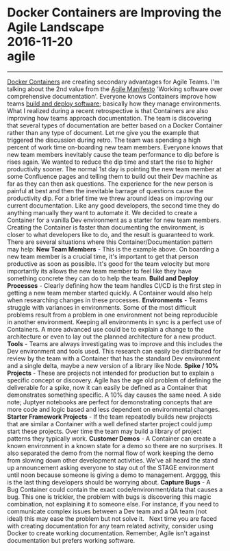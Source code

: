 # Docker Containers are Improving the Agile Landscape<br>2016-11-20<br>agile<br>
---
[Docker Containers](https://www.docker.com/) are creating secondary advantages for Agile Teams. I'm talking about the 2nd value from the [Agile Manifesto](http://agilemanifesto.org/) 'Working software over comprehensive documentation'. Everyone knows Containers improve how teams [build and deploy software](https://www.docker.com/use-cases/cicd); basically how they manage environments. What I realized during a recent retrospective is that Containers are also improving how teams approach documentation. The team is discovering that several types of documentation are better based on a Docker Container rather than any type of document. Let me give you the example that triggered the discussion during retro. The team was spending a high percent of work time on-boarding new team members. Everyone knows that new team members inevitably cause the team performance to dip before is rises again. We wanted to reduce the dip time and start the rise to higher productivity sooner. The normal 1st day is pointing the new team member at some Confluence pages and telling them to build out their Dev machine as far as they can then ask questions. The experience for the new person is painful at best and then the inevitable barrage of questions cause the productivity dip. For a brief time we threw around ideas on improving our current documentation. Like any good developers, the second time they do anything manually they want to automate it. We decided to create a Container for a vanilla Dev environment as a starter for new team members. Creating the Container is faster than documenting the environment, is closer to what developers like to do, and the result is guaranteed to work. There are several situations where this Container/Documentation pattern may help: **New Team Members** \- This is the example above. On boarding a new team member is a crucial time, it's important to get that person productive as soon as possible. It's good for the team velocity but more importantly its allows the new team member to feel like they have something concrete they can do to help the team. **Build and Deploy Processes** \- Clearly defining how the team handles CI/CD is the first step in getting a new team member started quickly. A Container would also help when researching changes in these processes. **Environments** \- Teams struggle with variances in environments. Some of the most difficult problems result from a problem in one environment not being reproducible in another environment. Keeping all environments in sync is a perfect use of Containers. A more advanced use could be to explain a change to the architecture or even to lay out the planned architecture for a new product. **Tools** \- Teams are always investigating was to improve and this includes the Dev environment and tools used. This research can easily be distributed for review by the team with a Container that has the standard Dev environment and a single delta, maybe a new version of a library like Node. **Spike / 10% Projects** \- These are projects not intended for production but to explain a specific concept or discovery. Agile has the age old problem of defining the deliverable for a spike, now it can easily be defined as a Container that demonstrates something specific. A 10% day causes the same need. A side note; Juptyer notebooks are perfect for demonstrating concepts that are more code and logic based and less dependent on environmental changes. **Starter Framework Projects** \- If the team repeatedly builds new projects that are similar a Container with a well defined starter project could jump start these projects. Over time the team may build a library of project patterns they typically work. **Customer Demos** \- A Container can create a known environment in a known state for a demo so there are no surprises. It also separated the demo from the normal flow of work keeping the demo from slowing down other development activities. We've all heard the stand up announcement asking everyone to stay out of the STAGE environment until noon because someone is giving a demo to management. Argggg, this is the last thing developers should be worrying about. **Capture Bugs** \- A Bug Container could contain the exact code/environment/data that causes a bug. This one is trickier, the problem with bugs is discovering this magic combination, not explaining it to someone else. For instance, if you need to communicate complex issues between a Dev team and a QA team (not ideal) this may ease the problem but not solve it.    Next time you are faced with creating documentation for any team related activity, consider using Docker to create working documentation. Remember, Agile isn't against documentation but prefers working software.
